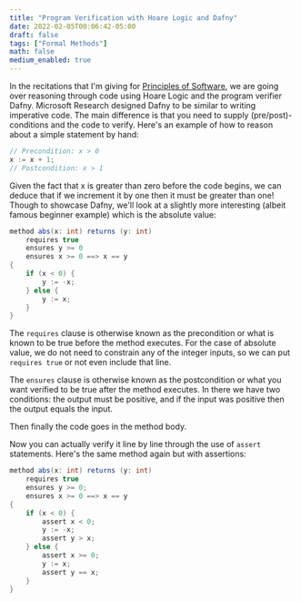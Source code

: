 ```yaml
---
title: "Program Verification with Hoare Logic and Dafny"
date: 2022-02-05T00:06:42-05:00
draft: false
tags: ["Formal Methods"]
math: false
medium_enabled: true
---
```


In the recitations that I'm giving for [Principles of Software](/ta/spring2022/csci2600/), we are going over reasoning through code using Hoare Logic and the program verifier Dafny. Microsoft Research designed Dafny to be similar to writing imperative code. The main difference is that you need to supply (pre/post)-conditions and the code to verify. Here's an example of how to reason about a simple statement by hand:

```csharp
// Precondition: x > 0
x := x + 1;
// Postcondition: x > 1
```

Given the fact that x is greater than zero before the code begins, we can deduce that if we increment it by one then it must be greater than one! Though to showcase Dafny, we'll look at a slightly more interesting (albeit famous beginner example) which is the absolute value:

```csharp
method abs(x: int) returns (y: int)
    requires true
    ensures y >= 0
    ensures x >= 0 ==> x == y
{
    if (x < 0) {
        y := -x;
    } else {
        y := x;
    }
}
```

The `requires` clause is otherwise known as the precondition or what is known to be true before the method executes. For the case of absolute value, we do not need to constrain any of the integer inputs, so we can put `requires true` or not even include that line.

The `ensures` clause is otherwise known as the postcondition or what you want verified to be true after the method executes. In there we have two conditions: the output must be positive, and if the input was positive then the output equals the input.

Then finally the code goes in the method body.

Now you can actually verify it line by line through the use of `assert` statements. Here's the same method again but with assertions:

```csharp
method abs(x: int) returns (y: int)
    requires true
    ensures y >= 0;
    ensures x >= 0 ==> x == y
{
    if (x < 0) {
        assert x < 0;
        y := -x;
        assert y > x;
    } else {
        assert x >= 0;
        y := x;
        assert y == x;
    }
}
```





